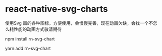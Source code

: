 # react-native-svg-charts

使用Svg 画的各种图标，方便使用，会慢慢完善，现在动画欠缺，会找一个不怎么耗性能的动画方式敬请期待

npm install rn-svg-chart

yarn add rn-svg-chart
